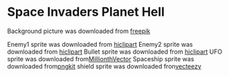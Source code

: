# Space Invaders Planet Hell

Background picture was downloaded from [freepik](https://www.freepik.com/free-ai-image/fantasy-landscape-vulcano-illustration_355023294.htm#fromView=search&page=1&position=46&uuid=0b5f20eb-c8dc-4384-8757-cd8790927e96)

Enemy1 sprite was downloaded from [hiclipart](https://www.hiclipart.com/free-transparent-background-png-clipart-volxk)
Enemy2 sprite was downloaded from [hiclipart](https://www.hiclipart.com/free-transparent-background-png-clipart-volsc)
Bullet sprite was downloaded from [hiclipart](https://www.hiclipart.com/free-transparent-background-png-clipart-mrfrq)
UFO sprite was downloaded from[MillionthVector](https://millionthvector.blogspot.com/2014/08/new-sprite-red-spaceship.html)
Spaceship sprite was downloaded from[pngkit](https://www.pngkit.com/bigpic/u2e6a9i1w7a9i1e6/)
shield sprite was downloaded fron[vecteezy](https://www.vecteezy.com/vector-art/4194790-isolated-stone-brick-in-cartoon-style)